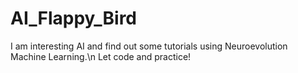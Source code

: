 # AI_Flappy_Bird
I am interesting AI and find out some tutorials using Neuroevolution Machine Learning.\n
Let code and practice!
